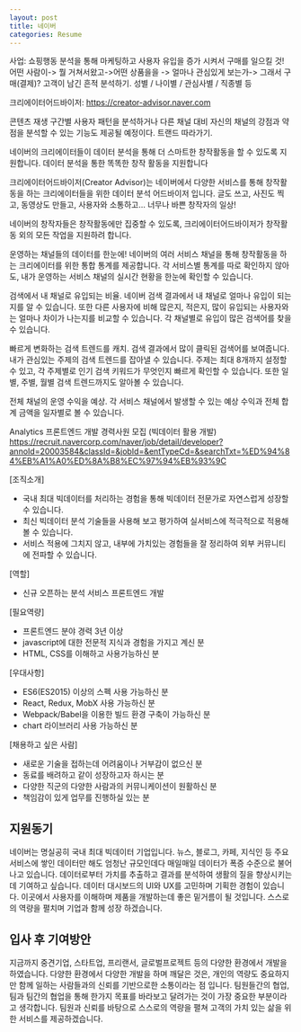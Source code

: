 ```yaml
---
layout: post
title: 네이버
categories: Resume
---
```


사업: 쇼핑행동 분석을 통해 마케팅하고 사용자 유입을 증가 시켜서 구매를 일으킬 것! 어떤 사람이-> 뭘 거쳐서왔고->어떤 상품을을 -> 얼마나 관심있게 보는가-> 그래서 구매(결제)?
고객이 남긴 흔적 분석하기.
성별 / 나이별 / 관심사별 / 직종별 등 

크리에이터어드바이저: https://creator-advisor.naver.com



콘텐츠 재생 구간별 사용자 패턴을 분석하거나 다른 채널 대비 자신의 채널의 강점과 약점을 분석할 수 있는 기능도 제공될 예정이다. 트랜드 따라가기.

네이버의 크리에이터들이 데이터 분석을 통해 더 스마트한 창작활동을 할 수 있도록 지원합니다.
데이터 분석을 통한 똑똑한 창작 활동을 지원합니다

크리에이터어드바이저(Creator Advisor)는 네이버에서 다양한 서비스를 통해 창작활동을 하는 크리에이터들을 위한 데이터 분석 어드바이저 입니다. 
글도 쓰고, 사진도 찍고, 동영상도 만들고, 사용자와 소통하고… 너무나 바쁜 창작자의 일상!

네이버의 창작자들은 창작활동에만 집중할 수 있도록, 크리에이터어드바이저가 창작활동 외의 모든 작업을 지원하려 합니다. 

운영하는 채널들의 데이터를 한눈에!
네이버의 여러 서비스 채널을 통해 창작활동을 하는 크리에이터를 위한 통합 통계를 제공합니다. 각 서비스별 통계를 따로 확인하지 않아도, 내가 운영하는 서비스 채널의 실시간 현황을 한눈에 확인할 수 있습니다. 

검색에서 내 채널로 유입되는 비율.
네이버 검색 결과에서 내 채널로 얼마나 유입이 되는지를 알 수 있습니다. 또한 다른 사용자에 비해 많은지, 적은지, 많이 유입되는 사용자와는 얼마나 차이가 나는지를 비교할 수 있습니다. 각 채널별로 유입이 많은 검색어를 찾을 수 있습니다. 


빠르게 변화하는 검색 트렌드를 캐치.
검색 결과에서 많이 클릭된 검색어를 보여줍니다. 내가 관심있는 주제의 검색 트렌드를 잡아낼 수 있습니다. 주제는 최대 8개까지 설정할 수 있고, 각 주제별로 인기 검색 키워드가 무엇인지 빠르게 확인할 수 있습니다. 또한 일별, 주별, 월별 검색 트렌드까지도 알아볼 수 있습니다. 

전체 채널의 운영 수익을 예상.
각 서비스 채널에서 발생할 수 있는 예상 수익과 전체 합계 금액을 일자별로 볼 수 있습니다. 





Analytics 프론트엔드 개발 경력사원 모집 (빅데이터 활용 개발)
https://recruit.navercorp.com/naver/job/detail/developer?annoId=20003584&classId=&jobId=&entTypeCd=&searchTxt=%ED%94%84%EB%A1%A0%ED%8A%B8%EC%97%94%EB%93%9C

[조직소개]

- 국내 최대 빅데이터를 처리하는 경험을 통해 빅데이터 전문가로 자연스럽게 성장할 수 있습니다.
- 최신 빅데이터 분석 기술들을 사용해 보고 평가하여 실서비스에 적극적으로 적용해 볼 수 있습니다.
- 서비스 적용에 그치지 않고, 내부에 가치있는 경험들을 잘 정리하여 외부 커뮤니티에 전파할 수 있습니다.

[역할]

- 신규 오픈하는 분석 서비스 프론트엔드 개발

[필요역량]

- 프론트엔드 분야 경력 3년 이상
- javascript에 대한 전문적 지식과 경험을 가지고 계신 분
- HTML, CSS를 이해하고 사용가능하신 분

[우대사항]

- ES6(ES2015) 이상의 스펙 사용 가능하신 분
- React, Redux, MobX 사용 가능하신 분
- Webpack/Babel을 이용한 빌드 환경 구축이 가능하신 분
- chart 라이브러리 사용 가능하신 분

[채용하고 싶은 사람]

- 새로운 기술을 접하는데 어려움이나 거부감이 없으신 분
- 동료를 배려하고 같이 성장하고자 하시는 분
- 다양한 직군의 다양한 사람과의 커뮤니케이션이 원활하신 분
- 책임감이 있게 업무를 진행하실 있는 분

## 지원동기
네이버는 명실공히 국내 최대 빅데이터 기업입니다. 뉴스, 블로그, 카페, 지식인 등 주요 서비스에 쌓인 데이터만 해도 엄청난 규모인데다 매일매일 데이터가 폭증 수준으로 불어나고 있습니다. 데이터로부터 가치를 추출하고 결과를 분석하여 생활의 질을 향상시키는데 기여하고 싶습니다. 데이터 대시보드의 UI와 UX를 고민하며 기획한 경험이 있습니다. 이곳에서 사용자를 이해하며 제품을 개발하는데 좋은 밑거름이 될 것입니다. 스스로의 역량을 펼치며 기업과 함께 성장 하겠습니다. 

## 입사 후 기여방안
지금까지 중견기업, 스타트업, 프리랜서, 글로벌프로젝트 등의 다양한 환경에서 개발을 하였습니다. 다양한 환경에서 다양한 개발을 하며 깨달은 것은, 개인의 역량도 중요하지만 함께 일하는 사람들과의 신뢰를 기반으로한 소통이라는 점 입니다. 팀원들간의 협업, 팀과 팀간의 협업을 통해 한가지 목표를 바라보고 달려가는 것이 가장 중요한 부분이라고 생각합니다. 팀원과 신뢰를 바탕으로 스스로의 역량을 펼쳐 고객의 가치 있는 삶을 위한 서비스를 제공하겠습니다. 
